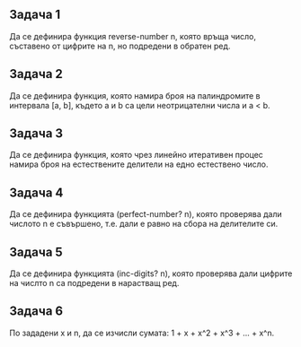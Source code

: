 ## Задача 1
Да се дефинира функция reverse-number n, която връща число, съставено от цифрите на n, но подредени в обратен ред.

## Задача 2
Да се дефинира функция, която намира броя на палиндромите в интервала [a, b], където a и b са цели неотрицателни числа и a < b.

## Задача 3
Да се дефинира функция, която чрез линейно итеративен процес намира броя на естествените делители на едно естествено число.

## Задача 4
Да се дефинира функцията (perfect-number? n), която проверява дали числото n e съвършено, т.е. дали е равно на сбора на делителите си.

## Задача 5
Да се дефинира функцията (inc-digits? n), която проверява дали цифрите на числто n са подредени в нарастващ ред.

## Задача 6
По зададени x и n, да се изчисли сумата: 1 + x + x^2 + x^3 + ... + x^n.
